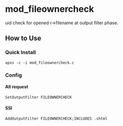 # mod_fileownercheck

uid check for opened r->filename at output filter phase.

## How to Use
### Quick Install
```
apxs -c -i mod_fileownercheck.c
```
### Config
#### All request
```
SetOutputFilter FILEOWNERCHECK
```
#### SSI
```
AddOutputFilter FILEOWNERCHECK;INCLUDES .shtml
```
